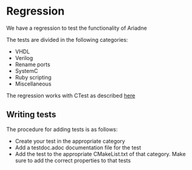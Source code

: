 <!--- This file is part of ariadne. -->
<!---  -->
<!--- ariadne is free software: you can redistribute it and/or modify it under -->
<!--- the terms of the GNU General Public License as published by the Free Software -->
<!--- Foundation, either version 3 of the License, or (at your option) any later -->
<!--- version. -->
<!---  -->
<!--- ariadne is distributed in the hope that it will be useful, but WITHOUT ANY -->
<!--- WARRANTY; without even the implied warranty of MERCHANTABILITY or FITNESS FOR A -->
<!--- PARTICULAR PURPOSE. See the GNU General Public License for more details. -->
<!---  -->
<!--- You should have received a copy of the GNU General Public License along with -->
<!--- ariadne. If not, see <https://www.gnu.org/licenses/>. -->

# Regression

We have a regression to test the functionality of Ariadne

The tests are divided in the following categories:

* VHDL
* Verilog
* Rename ports
* SystemC
* Ruby scripting
* Miscellaneous

The regression works with CTest as described [here](../README.md#tests-and-regressions)

## Writing tests

The procedure for adding tests is as follows:

* Create your test in the appropriate category
* Add a testdoc.adoc documentation file for the test
* Add the test to the appropriate CMakeList.txt of that category. Make sure to
  add the correct properties to that tests

